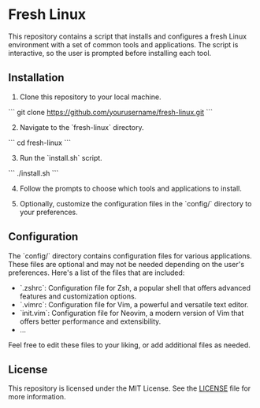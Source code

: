 # Fresh Linux

This repository contains a script that installs and configures a fresh Linux environment with a set of common tools and applications. The script is interactive, so the user is prompted before installing each tool.

## Installation

1. Clone this repository to your local machine.

\`\`\`
git clone https://github.com/yourusername/fresh-linux.git
\`\`\`

2. Navigate to the \`fresh-linux\` directory.

\`\`\`
cd fresh-linux
\`\`\`

3. Run the \`install.sh\` script.

\`\`\`
./install.sh
\`\`\`

4. Follow the prompts to choose which tools and applications to install.

5. Optionally, customize the configuration files in the \`config/\` directory to your preferences.

## Configuration

The \`config/\` directory contains configuration files for various applications. These files are optional and may not be needed depending on the user's preferences. Here's a list of the files that are included:

- \`.zshrc\`: Configuration file for Zsh, a popular shell that offers advanced features and customization options.
- \`.vimrc\`: Configuration file for Vim, a powerful and versatile text editor.
- \`init.vim\`: Configuration file for Neovim, a modern version of Vim that offers better performance and extensibility.
- ...

Feel free to edit these files to your liking, or add additional files as needed.

## License

This repository is licensed under the MIT License. See the [LICENSE](LICENSE) file for more information.
